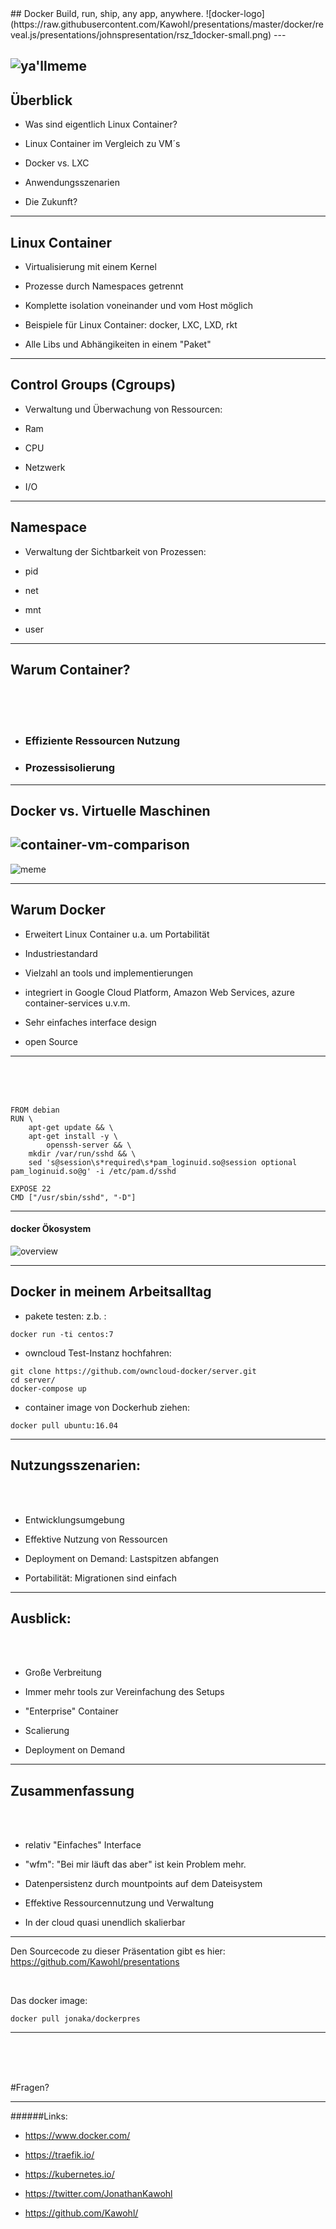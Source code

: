 <section data-state="no-title-footer">
## Docker  
Build, run, ship,  any app,  anywhere. ![docker-logo](https://raw.githubusercontent.com/Kawohl/presentations/master/docker/reveal.js/presentations/johnspresentation/rsz_1docker-small.png)
---

 ![ya'llmeme ](https://github.com/Kawohl/revealjs-docker/raw/master/docker/images/y'all.jpg)
---


## __Überblick__

* Was sind eigentlich Linux Container?

* Linux Container im Vergleich zu VM´s

* Docker vs. LXC 

* Anwendungsszenarien 

* Die Zukunft? 

---

## __Linux Container__ 

* Virtualisierung mit einem Kernel

* Prozesse durch Namespaces getrennt

* Komplette isolation voneinander und vom Host möglich

* Beispiele für Linux Container: docker, LXC, LXD, rkt

* Alle Libs und Abhängikeiten in einem "Paket" 

---

## __Control Groups (Cgroups)__
* Verwaltung und Überwachung von Ressourcen:

* Ram

* CPU

* Netzwerk

* I/O 

---

## __Namespace__ 
* Verwaltung der Sichtbarkeit von Prozessen:

* pid

* net

* mnt

* user    

---

## __Warum Container?__

<p>
  <br>
  <br>
  <br>
</p>


* ### Effiziente Ressourcen Nutzung

* ### Prozessisolierung


---

## __Docker vs. Virtuelle Maschinen__ 
![container-vm-comparison](https://cloud.githubusercontent.com/assets/12275313/23125280/3fcb2ab0-f771-11e6-9d13-e2dd6fb55e0f.png)
---

![meme](https://github.com/Kawohl/presentations/blob/master/docker/reveal.js/presentations/johnspresentation/wfmmeme.jpg?raw=true)


---


## __Warum Docker__

* Erweitert Linux Container u.a. um Portabilität

* Industriestandard 

* Vielzahl an tools und implementierungen 

* integriert in Google Cloud Platform, Amazon Web Services, azure container-services u.v.m. 

* Sehr einfaches interface design 

* open Source



---

<p>
  <br>
  <br>
  <br>
</p>



```
FROM debian
RUN \
    apt-get update && \
    apt-get install -y \
        openssh-server && \
    mkdir /var/run/sshd && \
    sed 's@session\s*required\s*pam_loginuid.so@session optional pam_loginuid.so@g' -i /etc/pam.d/sshd

EXPOSE 22
CMD ["/usr/sbin/sshd", "-D"]
```


---


#### __docker Ökosystem__ 
![overview](https://raw.githubusercontent.com/Kawohl/presentations/20b535b991dc08c91a03c9b5bed33b43d3ecd4be/docker/reveal.js/presentations/johnspresentation/dockerUsers.png)

---


## __Docker in meinem Arbeitsalltag__
* pakete testen: z.b. : 
```
docker run -ti centos:7
```

* owncloud Test-Instanz hochfahren: 
```
git clone https://github.com/owncloud-docker/server.git
cd server/
docker-compose up 
```

* container image von Dockerhub ziehen: 
```
docker pull ubuntu:16.04
```


---

## __Nutzungsszenarien:__ 

<p>
  <br>
  <br>
</p>

* Entwicklungsumgebung
 
* Effektive Nutzung von Ressourcen

* Deployment on Demand: Lastspitzen abfangen 

* Portabilität: Migrationen sind einfach

---

## __Ausblick:__

<p>
  <br>
  <br>
</p>

* Große Verbreitung 

* Immer mehr tools zur Vereinfachung des Setups

* "Enterprise" Container

* Scalierung 

* Deployment on Demand



---

## __Zusammenfassung__
<p>
  <br>
  <br>
</p>

* relativ "Einfaches" Interface

* "wfm": "Bei mir läuft das aber" ist kein Problem mehr.

* Datenpersistenz durch mountpoints auf dem Dateisystem
 
* Effektive Ressourcennutzung und Verwaltung

* In der cloud quasi unendlich skalierbar  

---

Den Sourcecode zu dieser Präsentation gibt es hier: 
https://github.com/Kawohl/presentations
<p>
  <br>
</p>

Das docker image: 
```
docker pull jonaka/dockerpres
```

---

<p>
  <br>
  <br>
  <br>
</p>

#Fragen? 




---


######Links:

* https://www.docker.com/

* https://traefik.io/

* https://kubernetes.io/

* https://twitter.com/JonathanKawohl

* https://github.com/Kawohl/






